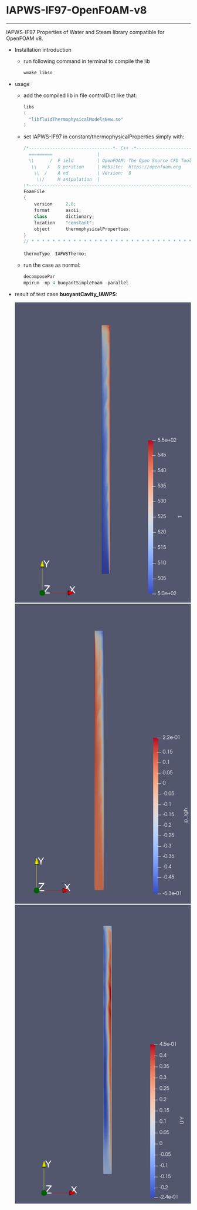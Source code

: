 # IAPWS-IF97-OpenFOAM-v8
***

IAPWS-IF97 Properties of Water and Steam library compatible for OpenFOAM v8.



- Installation introduction
	 - run following command in terminal to compile the lib
	
	   ```bash
	   wmake libso
	   ```
	
- usage
	- add the compiled lib in file controlDict like that:
	
	  ```c++
	  libs
	  (
	    "libfluidThermophysicalModelsNew.so"
	  )
	  ```
	  
	 - set IAPWS-IF97 in constant/thermophysicalProperties simply with:
	
	   ```c++
	   /*--------------------------------*- C++ -*----------------------------------*\
	     =========                 |
	     \\      /  F ield         | OpenFOAM: The Open Source CFD Toolbox
	      \\    /   O peration     | Website:  https://openfoam.org
	       \\  /    A nd           | Version:  8
	        \\/     M anipulation  |
	   \*---------------------------------------------------------------------------*/
	   FoamFile
	   {
	       version     2.0;
	       format      ascii;
	       class       dictionary;
	       location    "constant";
	       object      thermophysicalProperties;
	   }
	   // * * * * * * * * * * * * * * * * * * * * * * * * * * * * * * * * * * * * * //
	   
	   thermoType  IAPWSThermo;
	   ```

	- run the case as normal:
	
	  ```c++
	  decomposePar
	  mpirun -np 4 buoyantSimpleFoam -parallel
	  ```
	
- result of test case **buoyantCavity_IAWPS**:

   ![Temperature](buoyantCavity_IAWPS\Temperature.png)![p_rgh](buoyantCavity_IAWPS\p_rgh.png)![velocity-Y](buoyantCavity_IAWPS\\velocity-Y.png)
